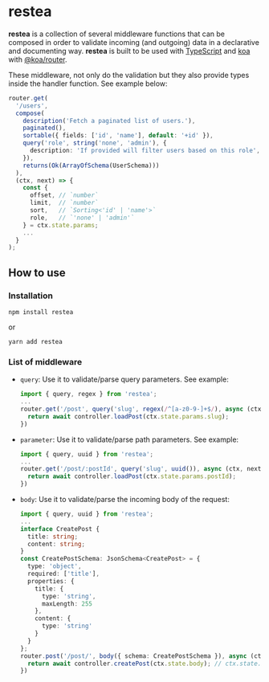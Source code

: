 # restea
**restea** is a collection of several middleware functions that can be composed in order to validate incoming (and outgoing) data in a declarative and documenting way. **restea** is built to be used with [TypeScript](https://github.com/microsoft/TypeScript) and [koa](https://github.com/koajs/koa) with [@koa/router](https://github.com/koajs/router).

These middleware, not only do the validation but they also provide types inside the handler function. See example below:

```ts
router.get(
  '/users',
  compose(
    description('Fetch a paginated list of users.'),
    paginated(),
    sortable({ fields: ['id', 'name'], default: '+id' }),
    query('role', string('none', 'admin'), {
      description: 'If provided will filter users based on this role',
    }),
    returns(Ok(ArrayOfSchema(UserSchema)))
  ),
  (ctx, next) => {
    const {
      offset, // `number`
      limit,  // `number`
      sort,   // `Sorting<'id' | 'name'>`
      role,   // `'none' | 'admin'`
    } = ctx.state.params;
    ...
  }
);
```

## How to use
### Installation
```
npm install restea
```
or
```
yarn add restea
```
### List of middleware
* `query`: Use it to validate/parse query parameters. See example:
  
  ```ts
  import { query, regex } from 'restea';
  ...
  router.get('/post', query('slug', regex(/^[a-z0-9-]+$/), async (ctx, next) => {
    return await controller.loadPost(ctx.state.params.slug);
  })
  ```
* `parameter`: Use it to validate/parse path parameters. See example:
  
  ```ts
  import { query, uuid } from 'restea';
  ...
  router.get('/post/:postId', query('slug', uuid()), async (ctx, next) => {
    return await controller.loadPost(ctx.state.params.postId);
  })
  ```
* `body`: Use it to validate/parse the incoming body of the request:
  
  ```ts
  import { query, uuid } from 'restea';
  ...
  interface CreatePost {
    title: string;
    content: string;
  }
  const CreatePostSchema: JsonSchema<CreatePost> = {
    type: 'object',
    required: ['title'],
    properties: {
      title: {
        type: 'string',
        maxLength: 255
      },
      content: {
        type: 'string'
      }
    }
  };
  router.post('/post/', body({ schema: CreatePostSchema }), async (ctx, next) => {
    return await controller.createPost(ctx.state.body); // ctx.state.body is `CreatePost`
  })
  ```
